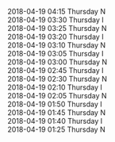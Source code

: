 2018-04-19 04:15 Thursday  N  
2018-04-19 03:30 Thursday  I  
2018-04-19 03:25 Thursday  N  
2018-04-19 03:20 Thursday  I  
2018-04-19 03:10 Thursday  N  
2018-04-19 03:05 Thursday  I  
2018-04-19 03:00 Thursday  N  
2018-04-19 02:45 Thursday  I  
2018-04-19 02:30 Thursday  N  
2018-04-19 02:10 Thursday  I  
2018-04-19 02:05 Thursday  N  
2018-04-19 01:50 Thursday  I  
2018-04-19 01:45 Thursday  N  
2018-04-19 01:40 Thursday  I  
2018-04-19 01:25 Thursday  N  
